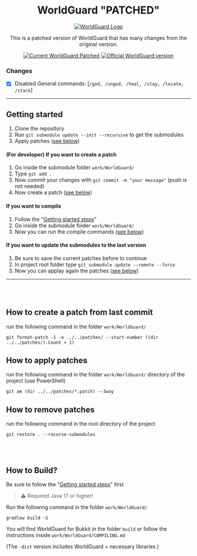 <div align=center>

# WorldGuard "PATCHED"

[![WorldGuard Logo](https://github.com/EngineHub/WorldGuard/blob/master/worldguard-logo.png?raw=true)](https://github.com/EngineHub/WorldGuard)

This is a patched version of WorldGuard that has many changes from the original version.

[![Current WorldGuard Patched](https://badgen.net/badge/Current%20WorldGuard%20Patch/v7.0.9-SNAPSHOT/blue?icon=github)](https://github.com/EngineHub/WorldGuard/tree/c7319f10dc54a0e92fb903915fbe620a53472db9) [![Official WorldGuard version](https://badgen.net/github/tag/EngineHub/WorldGuard?label=Official%20WorldGuard%20Version&icon=github&color=blue)](https://github.com/EngineHub/WorldGuard/tags)
</div>

### Changes

- [x] Disabled General commands: [`/god, /ungod, /heal, /slay, /locate, /stack`]

--- 

## Getting started

1. Clone the repository
2. Run `git submodule update --init --recursive` to get the submodules
3. Apply patches ([see below](#how-to-apply-patches))

#### (For developer) If you want to create a patch

1. Go inside the submodule folder `work/WorldGuard/`
2. Type `git add .`
3. Now commit your changes with `git commit -m "your message"` (push is not needed)
4. Now create a patch ([see below](#how-to-create-a-patch-from-last-commit))

#### If you want to compile

1. Follow the "[Getting started steps](#getting-started)"
2. Go inside the submodule folder `work/WorldGuard/`
3. Now you can run the compile commands ([see below](#how-to-build))

#### If you want to update the submodules to the last version

1. Be sure to save the current patches before to continue
2. In project root folder type `git submodule update --remote --force`
3. Now you can applay again the patches ([see below](#how-to-apply-patches))

---
<br/>
<br/>

## How to create a patch from last commit

run the following command in the folder `work/WorldGuard/`

```shell
git format-patch -1 -o ../../patches/ --start-number ((dir ../../patches/).Count + 1)
```

## How to apply patches

run the following command in the folder `work/WorldGuard/` directory of the project (use PowerShell)

```shell
git am (dir ../../patches/*.patch) --3way
```

## How to remove patches

run the following command in the root directory of the project

```shell
git restore . --recurse-submodules
```
<br/>
<br/>

## How to Build?

Be sure to follow the "[Getting started steps](#getting-started)" first

> ⚠ Required Java 17 or higher!

Run the following command in the folder `work/WorldGuard/`

```shell
gradlew build -S
```

You will find WorldGuard for Bukkit in the folder `build` or follow the instructions
inside `work/WorldGuard/COMPILING.md`

(The `-dist` version includes WorldGuard + necessary libraries.)
